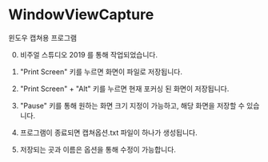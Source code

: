 # WindowViewCapture
윈도우 캡쳐용 프로그램

0. 비주얼 스튜디오 2019 를 통해 작업되었습니다.

1. "Print Screen" 키를 누르면 화면이 파일로 저장됩니다.

2. "Print Screen" + "Alt" 키를 누르면 현재 포커싱 된 화면이 저장됩니다.

3. "Pause" 키를 통해 원하는 화면 크기 지정이 가능하고, 해당 화면을 저장할 수 있습니다.

4. 프로그램이 종료되면 캡쳐옵션.txt 파일이 하나가 생성됩니다.

5. 저장되는 곳과 이름은 옵션을 통해 수정이 가능합니다.
